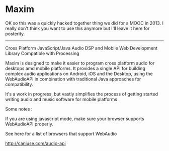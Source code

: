 Maxim
=====

OK so this was a quickly hacked together thing we did for a MOOC in 2013. I really don't think you want to use this anymore but I'll leave it here for posterity.

------------------

Cross Platform JavaScript/Java Audio DSP and Mobile Web Development Library Compatible with Processing 

Maxim is designed to make it easier to program cross platform audio for desktops amd mobile platforms.
It provides a single API for building complex audio applications on Android, iOS and the Desktop, using
the WebAudioAPI in combination with traditional Java approaches for compatibility.

It's a work in progress, but vastly simplifies the process of getting started writing audio and music software
for mobile platforms

Some notes :

If you are using javascript mode, make sure your browser supports WebAudioAPI properly. 

See here for a list of browsers that support WebAudio

http://caniuse.com/audio-api
